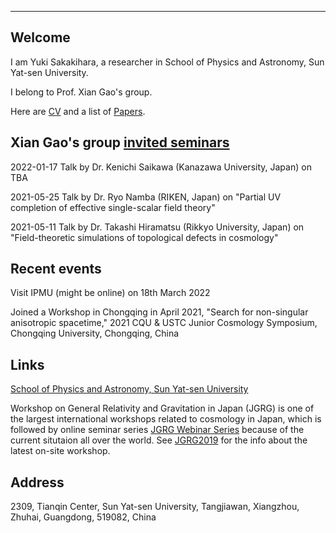 
---

## Welcome

I am Yuki Sakakihara, a researcher in School of Physics and Astronomy, Sun Yat-sen University. 

I belong to Prof. Xian Gao's group.

Here are [CV](https://yuki-sakakihara.github.io/cv) and a list of [Papers](https://yuki-sakakihara.github.io/papers).

## Xian Gao's group [invited seminars](https://yuki-sakakihara.github.io/invited_seminars)

2022-01-17 Talk by Dr. Kenichi Saikawa (Kanazawa University, Japan) on TBA

2021-05-25 Talk by Dr. Ryo Namba (RIKEN, Japan) on "Partial UV completion of effective single-scalar field theory"

2021-05-11 Talk by Dr. Takashi Hiramatsu (Rikkyo University, Japan) on "Field-theoretic simulations of topological defects in cosmology"

## Recent events

Visit IPMU (might be online) on 18th March 2022

Joined a Workshop in Chongqing in April 2021,
 "Search for non-singular anisotropic spacetime," 2021 CQU & USTC Junior Cosmology Symposium,
 Chongqing University, Chongqing, China


## Links

[School of Physics and Astronomy, Sun Yat-sen University](http://spa.sysu.edu.cn/en)

Workshop on General Relativity and Gravitation in Japan (JGRG) is one of the largest international workshops related to cosmology in Japan, 
which is followed by online seminar series
[JGRG Webinar Series](https://sites.google.com/view/online-jgrg/webinar-series) because of the current situtaion all over the world.
See [JGRG2019](http://www.research.kobe-u.ac.jp/fsci-pacos/jgrg29/test.html) for the info about the latest on-site workshop. 

## Address

2309, Tianqin Center, Sun Yat-sen University, Tangjiawan, Xiangzhou, Zhuhai, Guangdong, 519082, China

<!--The followings are just notes for me.
You can use the [editor on GitHub](https://github.com/yuki-sakakihara/yuki-sakakihara.github.io/edit/main/index.md) to maintain and preview the content for your website in Markdown files.
Whenever you commit to this repository, GitHub Pages will run [Jekyll](https://jekyllrb.com/) to rebuild the pages in your site, from the content in your Markdown files.
Markdown is a lightweight and easy-to-use syntax for styling your writing. It includes conventions for
**Bold** and _Italic_ and `Code` text
[Link](url) and ![Image](src)
For more details see [GitHub Flavored Markdown](https://guides.github.com/features/mastering-markdown/).-->


